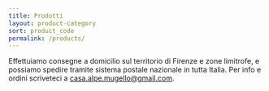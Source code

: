 ```yaml
---
title: Prodotti
layout: product-category
sort: product_code
permalink: /products/
---
```


Effettuiamo consegne a domicilio sul territorio di Firenze e zone limitrofe, e possiamo spedire tramite sistema postale nazionale in tutta Italia. Per info e ordini scriveteci a <a href="mailto:casa.alpe.mugello@gmail.com">casa.alpe.mugello@gmail.com</a>.